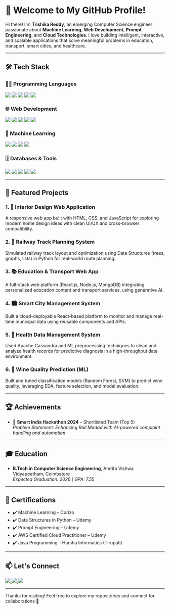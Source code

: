 # 👋 Welcome to My GitHub Profile!

Hi there! I'm **Trishika Reddy**, an emerging Computer Science engineer passionate about **Machine Learning**, **Web Development**, **Prompt Engineering**, and **Cloud Technologies**. I love building intelligent, interactive, and scalable applications that solve meaningful problems in education, transport, smart cities, and healthcare.

---

## 🛠 Tech Stack

### 👩‍💻 Programming Languages
<p align="left">
  <img src="https://img.shields.io/badge/Python-306998?style=for-the-badge&logo=python&logoColor=white" />
  <img src="https://img.shields.io/badge/Java-ED8B00?style=for-the-badge&logo=openjdk&logoColor=white" />
  <img src="https://img.shields.io/badge/C++-00599C?style=for-the-badge&logo=c%2B%2B&logoColor=white" />
  <img src="https://img.shields.io/badge/C-4B8BBE?style=for-the-badge&logo=c&logoColor=white" />
  <img src="https://img.shields.io/badge/JavaScript-F0DB4F?style=for-the-badge&logo=javascript&logoColor=black" />
</p>

### 🌐 Web Development
<p align="left">
  <img src="https://img.shields.io/badge/HTML5-E34F26?style=for-the-badge&logo=html5&logoColor=white" />
  <img src="https://img.shields.io/badge/CSS3-1572B6?style=for-the-badge&logo=css3&logoColor=white" />
  <img src="https://img.shields.io/badge/React-61DAFB?style=for-the-badge&logo=react&logoColor=black" />
  <img src="https://img.shields.io/badge/Node.js-339933?style=for-the-badge&logo=node.js&logoColor=white" />
  <img src="https://img.shields.io/badge/Express-000000?style=for-the-badge&logo=express&logoColor=white" />
</p>

### 🧠 Machine Learning
<p align="left">
  <img src="https://img.shields.io/badge/Scikit--learn-F7931E?style=for-the-badge&logo=scikit-learn&logoColor=white" />
  <img src="https://img.shields.io/badge/TensorFlow-FF6F00?style=for-the-badge&logo=tensorflow&logoColor=white" />
  <img src="https://img.shields.io/badge/Pandas-150458?style=for-the-badge&logo=pandas&logoColor=white" />
  <img src="https://img.shields.io/badge/Numpy-013243?style=for-the-badge&logo=numpy&logoColor=white" />
</p>

### 🗄 Databases & Tools
<p align="left">
  <img src="https://img.shields.io/badge/MySQL-00758F?style=for-the-badge&logo=mysql&logoColor=white" />
  <img src="https://img.shields.io/badge/MongoDB-47A248?style=for-the-badge&logo=mongodb&logoColor=white" />
  <img src="https://img.shields.io/badge/Cassandra-1287B1?style=for-the-badge&logo=apachecassandra&logoColor=white" />
  <img src="https://img.shields.io/badge/Hive-FDEE21?style=for-the-badge&logo=apachehive&logoColor=black" />
  <img src="https://img.shields.io/badge/Git-F05032?style=for-the-badge&logo=git&logoColor=white" />
</p>

---

## 🚀 Featured Projects

### 1. 🏡 Interior Design Web Application
A responsive web app built with HTML, CSS, and JavaScript for exploring modern home design ideas with clean UI/UX and cross-browser compatibility.

### 2. 🚄 Railway Track Planning System
Simulated railway track layout and optimization using Data Structures (trees, graphs, lists) in Python for real-world route planning.

### 3. 📚 Education & Transport Web App
A full-stack web platform (React.js, Node.js, MongoDB) integrating personalized education content and transport services, using generative AI.

### 4. 🏙️ Smart City Management System
Built a cloud-deployable React-based platform to monitor and manage real-time municipal data using reusable components and APIs.

### 5. 🧬 Health Data Management System
Used Apache Cassandra and ML preprocessing techniques to clean and analyze health records for predictive diagnosis in a high-throughput data environment.

### 6. 🍷 Wine Quality Prediction (ML)
Built and tuned classification models (Random Forest, SVM) to predict wine quality, leveraging EDA, feature selection, and model evaluation.

---

## 🏆 Achievements

- 👥 **Smart India Hackathon 2024** – Shortlisted Team (Top 5)  
  *Problem Statement: Enhancing Rail Madad with AI-powered complaint handling and automation*

---

## 🎓 Education

- **B.Tech in Computer Science Engineering**, Amrita Vishwa Vidyapeetham, Coimbatore  
  *Expected Graduation: 2026 | GPA: 7.55*

---

## 📜 Certifications

- ✔️ Machine Learning – Corizo  
- ✔️ Data Structures in Python – Udemy  
- ✔️ Prompt Engineering – Udemy  
- ✔️ AWS Certified Cloud Practitioner – Udemy  
- ✔️ Java Programming – Harsha Informatics (Tirupati)

---

## 📫 Let's Connect

<p align="left">
  <a href="https://github.com/trishika-2004" target="_blank">
    <img src="https://img.shields.io/badge/GitHub-181717?style=for-the-badge&logo=github&logoColor=white" />
  </a>
  <a href="https://linkedin.com/in/trishika-reddy" target="_blank">
    <img src="https://img.shields.io/badge/LinkedIn-0077B5?style=for-the-badge&logo=linkedin&logoColor=white" />
  </a>
  <a href="mailto:trishika302@gmail.com">
    <img src="https://img.shields.io/badge/Email-D14836?style=for-the-badge&logo=gmail&logoColor=white" />
  </a>
</p>

---

Thanks for visiting! Feel free to explore my repositories and connect for collaborations 🤝
